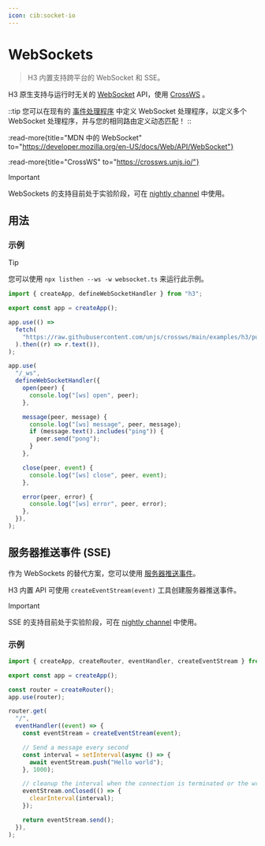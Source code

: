 ```yaml
---
icon: cib:socket-io
---
```


# WebSockets

> H3 内置支持跨平台的 WebSocket 和 SSE。

H3 原生支持与运行时无关的 [WebSocket](https://developer.mozilla.org/en-US/docs/Web/API/WebSocket) API，使用 [CrossWS](https://crossws.unjs.io/) 。

::tip
您可以在现有的 [事件处理程序](/guide/event-handler) 中定义 WebSocket 处理程序，以定义多个 WebSocket 处理程序，并与您的相同路由定义动态匹配！
::

:read-more{title="MDN 中的 WebSocket" to="https://developer.mozilla.org/en-US/docs/Web/API/WebSocket"}

:read-more{title="CrossWS" to="https://crossws.unjs.io/"}

> [!IMPORTANT]
> WebSockets 的支持目前处于实验阶段，可在 [nightly channel](/guide/nightly) 中使用。

## 用法

### 示例

> [!TIP]
> 您可以使用 `npx listhen --ws -w websocket.ts` 来运行此示例。

<!-- automd:file code src="../../examples/websocket.ts" -->

```ts [websocket.ts]
import { createApp, defineWebSocketHandler } from "h3";

export const app = createApp();

app.use(() =>
  fetch(
    "https://raw.githubusercontent.com/unjs/crossws/main/examples/h3/public/index.html",
  ).then((r) => r.text()),
);

app.use(
  "/_ws",
  defineWebSocketHandler({
    open(peer) {
      console.log("[ws] open", peer);
    },

    message(peer, message) {
      console.log("[ws] message", peer, message);
      if (message.text().includes("ping")) {
        peer.send("pong");
      }
    },

    close(peer, event) {
      console.log("[ws] close", peer, event);
    },

    error(peer, error) {
      console.log("[ws] error", peer, error);
    },
  }),
);

```

<!-- /automd -->

## 服务器推送事件 (SSE)

作为 WebSockets 的替代方案，您可以使用 [服务器推送事件](https://developer.mozilla.org/en-US/docs/Web/API/Server-sent_events)。

H3 内置 API 可使用 `createEventStream(event)` 工具创建服务器推送事件。

> [!IMPORTANT]
> SSE 的支持目前处于实验阶段，可在 [nightly channel](/guide/nightly) 中使用。

### 示例

<!-- automd:file code src="../../examples/server-sent-events.ts" -->

```ts [server-sent-events.ts]
import { createApp, createRouter, eventHandler, createEventStream } from "h3";

export const app = createApp();

const router = createRouter();
app.use(router);

router.get(
  "/",
  eventHandler((event) => {
    const eventStream = createEventStream(event);

    // Send a message every second
    const interval = setInterval(async () => {
      await eventStream.push("Hello world");
    }, 1000);

    // cleanup the interval when the connection is terminated or the writer is closed
    eventStream.onClosed(() => {
      clearInterval(interval);
    });

    return eventStream.send();
  }),
);

```

<!-- /automd -->
